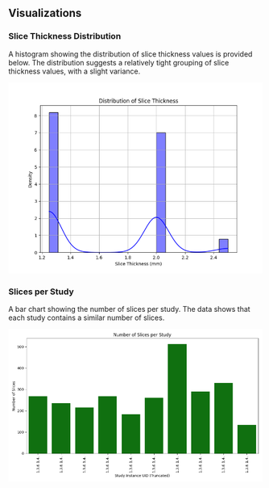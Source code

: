 ## Visualizations

### Slice Thickness Distribution

A histogram showing the distribution of slice thickness values is provided below. The distribution suggests a relatively tight grouping of slice thickness values, with a slight variance.

![Slice Thickness Distribution](images/slice_thickness_histogram.png)

### Slices per Study

A bar chart showing the number of slices per study. The data shows that each study contains a similar number of slices.

![Slices per Study](images/slices_per_study_bar_chart.png)